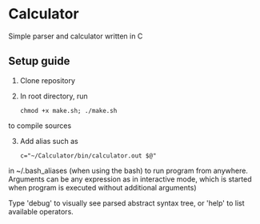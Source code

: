 # Calculator
Simple parser and calculator written in C

## Setup guide
1. Clone repository

2. In root directory, run

    ```chmod +x make.sh; ./make.sh```
    
to compile sources

3. Add alias such as

    ```c="~/Calculator/bin/calculator.out $@"```
    
in ~/.bash_aliases (when using the bash)
to run program from anywhere. Arguments can be any expression as in interactive mode,
which is started when program is executed without additional arguments)
  
Type 'debug' to visually see parsed abstract syntax tree, or 'help' to list available operators.
